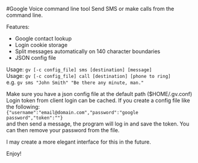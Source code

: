 #Google Voice command line tool
Send SMS or make calls from the command line.
  
Features:
* Google contact lookup
* Login cookie storage
* Split messages automatically on 140 character boundaries
* JSON config file
  
Usage: `gv [-c config_file] sms [destination] [message]`  
Usage: `gv [-c config_file] call [destination] [phone to ring]`  
e.g. `gv sms "John Smith" "Be there any minute, man."`  
  
Make sure you have a json config file at the default path ($HOME/.gv.conf)  
Login token from client login can be cached. If you create a config file like the following:  
`{"username":"email@domain.com","password":"google password","token":""}`  
and then send a message, the program will log in and save the token. You can then remove your password from the file.  
  
I may create a more elegant interface for this in the future.  
  
Enjoy!  
